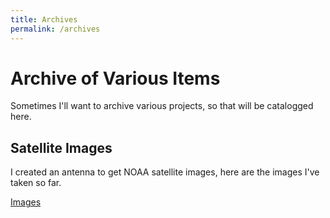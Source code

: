 ```yaml
---
title: Archives
permalink: /archives
---
```


# Archive of Various Items
Sometimes I'll want to archive various projects, so that will be catalogged here.

## Satellite Images
I created an antenna to get NOAA satellite images, here are the images I've taken so far.

[Images](/archives/satellite_images)

